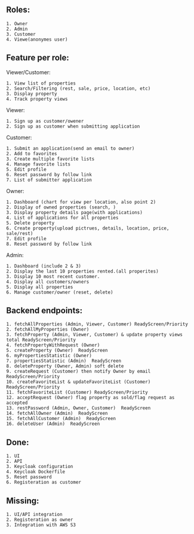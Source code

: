 ## Roles:
    1. Owner 
    2. Admin
    3. Customer
    4. Viewe(anonymes user)

## Feature per role:   
Viewer/Customer:

    1. View list of properties
    2. Search/Filtering (rest, sale, price, location, etc)
    3. Display property 
    4. Track property views
Viewer:

    1. Sign up as customer/owener
    2. Sign up as customer when submitting application
Customer:

    1. Submit an application(send an email to owner)
    2. Add to favorites 
    3. Create multiple favorite lists
    4. Manage favorite lists
    5. Edit profile
    6. Reset password by follow link
    7. List of submitter application
Owner:

    1. Dashboard (chart for view per location, also point 2)
    2. Display of owned properties (search, )
    3. Display property details page(with applications)
    4. List of applications for all properties
    5. Delete property
    6. Create property(upload pictrues, details, location, price, sale/rest)
    7. Edit profile
    8. Reset password by follow link
Admin:

    1. Dashboard (include 2 & 3)
    2. Display the last 10 properties rented.(all properites)
    3. Display 10 most recent customer.
    4. Display all customers/owners
    5. Display all properties
    6. Manage customer/owner (reset, delete)

## Backend endpoints:

    1. fetchAllProperties (Admin, Viewer, Customer) ReadyScreen/Priority
    2. fetchAllMyProperties (Owner)
    3. fetchProperty (Admin, Viewer, Customer) & update property views total ReadyScreen/Priority
    4. fetchPropertyWithRequest (Owner) 
    5. createProperty (Owner)  ReadyScreen
    6. myPropertiesStatistic (Owner)
    7. propertiesStatistic (Admin)  ReadyScreen
    8. deleteProperty (Owner, Admin) soft delete
    9. createRequest (Customer) then notify Owner by email ReadyScreen/Priority
    10. createFavoriteList & updateFavoriteList (Customer) ReadyScreen/Priority
    11. fetchFavoriteList (Customer) ReadyScreen/Priority
    12. acceptRequest (Owner) flag property as sold/flag request as accepted
    13. restPassword (Admin, Owner, Customer)  ReadyScreen
    14. fetchAllOwner (Admin)  ReadyScreen
    15. fetchAllCustomer (Admin)  ReadyScreen
    16. deleteUser (Admin)  ReadyScreen

## Done:
    1. UI 
    2. API
    3. Keycloak configuration
    4. Keycloak Dockerfile
    5. Reset password
    6. Registeration as customer

## Missing:
    1. UI/API integration
    2. Registeration as owner
    3. Integration with AWS S3